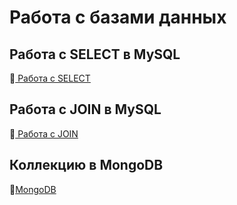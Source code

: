 # Работа с базами данных
## Работа с SELECT в MySQL
🔗[ Работа с SELECT](https://docs.google.com/spreadsheets/d/1KmNSCGWKd24GY3kaKLDl_eTcYlDXPc_QZoqjYUCQh2g/edit?gid=0#gid=0)  

## Работа с JOIN в MySQL
🔗[ Работа с JOIN](https://docs.google.com/spreadsheets/d/1MwZ-_Pey3drHMqfV6jePbFHEDIr2Odlwygrf8J0StXU/edit?gid=0#gid=0)  

## Коллекцию в MongoDB
🔗[MongoDB](https://docs.google.com/spreadsheets/d/1_4EL60_VBxsKDadokFQ4MHSoylDMQyfUlRDKDvKIRCs/edit?gid=0#gid=0)  

